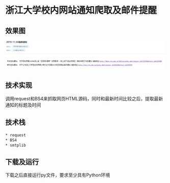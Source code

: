 # 浙江大学校内网站通知爬取及邮件提醒
效果图
------
![](https://github.com/zjttzxccx/zjttzxccx/raw/master/Image/sample.png)

技术实现
-------
调用request和BS4来抓取网页HTML源码，同时和最新时间比较之后，提取最新通知的标题及时间

技术栈
-------
    * request
    * BS4
    * smtplib

下载及运行
------
下载之后直接运行py文件，要求至少具有Python环境
